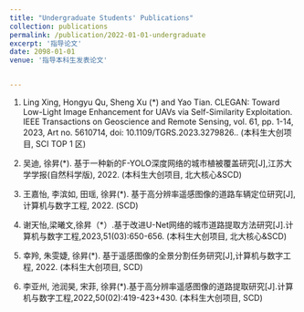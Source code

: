 ```yaml
---
title: "Undergraduate Students' Publications"
collection: publications
permalink: /publication/2022-01-01-undergraduate
excerpt: '指导论文'
date: 2098-01-01
venue: '指导本科生发表论文'


---
```

1. Ling Xing, Hongyu Qu, Sheng Xu (*) and Yao Tian. CLEGAN: Toward Low-Light Image Enhancement for UAVs via Self-Similarity Exploitation. IEEE Transactions on Geoscience and Remote Sensing, vol. 61, pp. 1-14, 2023, Art no. 5610714, doi: 10.1109/TGRS.2023.3279826.. (本科生大创项目, SCI TOP 1 区)

1. 吴迪, 徐昇(*). 基于一种新的F-YOLO深度网络的城市植被覆盖研究[J],江苏大学学报(自然科学版), 2022. (本科生大创项目, 北大核心&SCD)

1. 王嘉怡, 李滨如, 田瑶, 徐昇(*). 基于高分辨率遥感图像的道路车辆定位研究[J],计算机与数字工程, 2022. (SCD)

1. 谢天怡,梁曦文,徐昇（*）.基于改进U-Net网络的城市道路提取方法研究[J].计算机与数字工程,2023,51(03):650-656. (本科生大创项目, 北大核心&SCD)

1. 幸羚, 朱雯婕, 徐昇(*). 基于遥感图像的全景分割任务研究[J],计算机与数字工程, 2022. (本科生大创项目, SCD)

1. 李亚州, 池润昊, 宋菲, 徐昇(*).基于高分辨率遥感图像的道路提取研究[J].计算机与数字工程,2022,50(02):419-423+430. (本科生大创项目, SCD)



